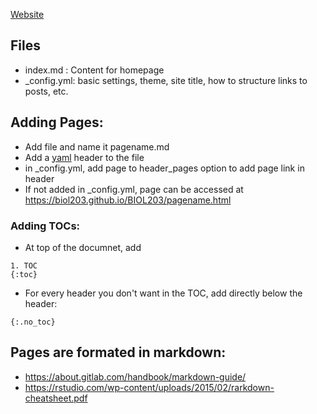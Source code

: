 [Website](https://biol203.github.io/BIOL203/)


## Files
* index.md : Content for homepage
* \_config.yml: basic settings, theme, site title, how to structure links to posts, etc.

## Adding Pages:
* Add file and name it pagename.md
* Add a [yaml](https://jekyllrb.com/docs/front-matter/) header to the file
* in \_config.yml, add page to header_pages option to add page link in header
* If not added in \_config.yml, page can be accessed at https://biol203.github.io/BIOL203/pagename.html

### Adding TOCs:
* At top of the documnet, add 
```
1. TOC
{:toc}
```
* For every header you don't want in the TOC, add directly below the header:
```
{:.no_toc}
```


## Pages are formated in markdown:
 * https://about.gitlab.com/handbook/markdown-guide/
 * https://rstudio.com/wp-content/uploads/2015/02/rarkdown-cheatsheet.pdf
